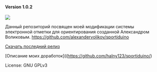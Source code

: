 #### Version 1.0.2

![](https://raw.githubusercontent.com/alexandervolikov/sportIDuino/master/Images/Sportiduino.JPG)

Данный репозиторий посвящен моей модификации системы электронной отметки для ориентирования созданной Александром Воликовым.
https://github.com/alexandervolikov/sportiduino


[Скачать последний релиз](https://github.com/halny123/sportiduino/releases)

[Описание моих доработок]((https://github.com/halny123/sportiduino/)


License:         GNU GPLv3